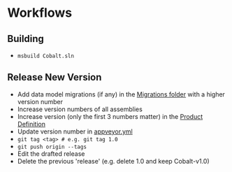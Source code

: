 # Workflows

## Building
- ```msbuild Cobalt.sln```

## Release New Version
- Add data model migrations (if any) in the [Migrations folder](/Cobalt.Common.Data/Migration/Sqlite/) with a higher version number
- Increase version numbers of all assemblies
- Increase version (only the first 3 numbers matter) in the [Product Definition](Cobalt.Setup/Product.wxs)
- Update version number in [appveyor.yml](/appveyor.yml)
- ```git tag <tag> # e.g. git tag 1.0```
- ```git push origin --tags```
- Edit the drafted release
- Delete the previous 'release' (e.g. delete 1.0 and keep Cobalt-v1.0)